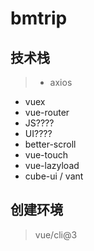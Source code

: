 # bmtrip

## 技术栈
> - axios
  - vuex
  - vue-router
  - JS????
  - UI????
  - better-scroll
  - vue-touch
  - vue-lazyload
  - cube-ui / vant


## 创建环境
>  vue/cli@3

